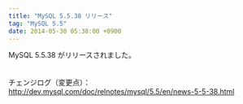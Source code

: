 ```yaml
---
title: "MySQL 5.5.38 リリース"
tag: "MySQL 5.5"
date: 2014-05-30 05:38:00 +0900
---
```


MySQL 5.5.38 がリリースされました。<br>
<br>
<br>
チェンジログ（変更点）：<br>
http://dev.mysql.com/doc/relnotes/mysql/5.5/en/news-5-5-38.html<br>
<br>
